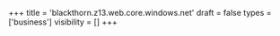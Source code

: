 +++
title = 'blackthorn.z13.web.core.windows.net'
draft = false
types = ['business']
visibility = []
+++
